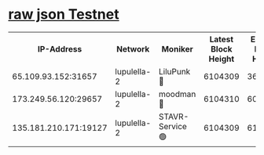 [raw json Testnet](https://rpc-check.jaclalt.stavr.tech/jaclalt/rpc-jaclalt-result.json)
=

<table><tr><th>IP-Address</th><th>Network</th><th>Moniker</th><th>Latest Block Height</th><th>Earliest Block Height</th><th>Catching Up</th><th>Tx Index</th><th>Voting Power</th><th>Scan Time</th></tr><tr><td>65.109.93.152:31657</td><td>lupulella-2</td><td>LiluPunk 🔴</td><td>6104309</td><td>3688866</td><td>False</td><td>on</td><td>685133</td><td>2024-01-08T17:03:14.561620628UTC</td></tr><tr><td>173.249.56.120:29657</td><td>lupulella-2</td><td>moodman 🔴</td><td>6104310</td><td>6004310</td><td>False</td><td>off</td><td>769094</td><td>2024-01-08T17:03:21.215410056UTC</td></tr><tr><td>135.181.210.171:19127</td><td>lupulella-2</td><td>STAVR-Service 🟢</td><td>6104309</td><td>6103301</td><td>False</td><td>on</td><td>0</td><td>2024-01-08T17:03:14.234484430UTC</td></tr></table>
